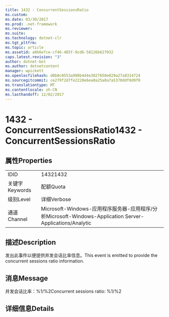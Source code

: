 ```yaml
---
title: 1432 - ConcurrentSessionsRatio
ms.custom: 
ms.date: 03/30/2017
ms.prod: .net-framework
ms.reviewer: 
ms.suite: 
ms.technology: dotnet-clr
ms.tgt_pltfrm: 
ms.topic: article
ms.assetid: a8b6efce-cf46-485f-9cd6-58126b627032
caps.latest.revision: "3"
author: dotnet-bot
ms.author: dotnetcontent
manager: wpickett
ms.openlocfilehash: d0b8c0553a998b4d4e3027650e029a27a8314724
ms.sourcegitcommit: ce279f2d7fe2220e6ea0a25a8a7a5370ddf8d9f0
ms.translationtype: MT
ms.contentlocale: zh-CN
ms.lasthandoff: 12/02/2017
---
```

# <a name="1432---concurrentsessionsratio"></a><span data-ttu-id="16f93-102">1432 - ConcurrentSessionsRatio</span><span class="sxs-lookup"><span data-stu-id="16f93-102">1432 - ConcurrentSessionsRatio</span></span>
## <a name="properties"></a><span data-ttu-id="16f93-103">属性</span><span class="sxs-lookup"><span data-stu-id="16f93-103">Properties</span></span>  
  
|||  
|-|-|  
|<span data-ttu-id="16f93-104">ID</span><span class="sxs-lookup"><span data-stu-id="16f93-104">ID</span></span>|<span data-ttu-id="16f93-105">1432</span><span class="sxs-lookup"><span data-stu-id="16f93-105">1432</span></span>|  
|<span data-ttu-id="16f93-106">关键字</span><span class="sxs-lookup"><span data-stu-id="16f93-106">Keywords</span></span>|<span data-ttu-id="16f93-107">配额</span><span class="sxs-lookup"><span data-stu-id="16f93-107">Quota</span></span>|  
|<span data-ttu-id="16f93-108">级别</span><span class="sxs-lookup"><span data-stu-id="16f93-108">Level</span></span>|<span data-ttu-id="16f93-109">详细</span><span class="sxs-lookup"><span data-stu-id="16f93-109">Verbose</span></span>|  
|<span data-ttu-id="16f93-110">通道</span><span class="sxs-lookup"><span data-stu-id="16f93-110">Channel</span></span>|<span data-ttu-id="16f93-111">Microsoft-Windows-应用程序服务器-应用程序/分析</span><span class="sxs-lookup"><span data-stu-id="16f93-111">Microsoft-Windows-Application Server-Applications/Analytic</span></span>|  
  
## <a name="description"></a><span data-ttu-id="16f93-112">描述</span><span class="sxs-lookup"><span data-stu-id="16f93-112">Description</span></span>  
 <span data-ttu-id="16f93-113">发出此事件以便提供并发会话比率信息。</span><span class="sxs-lookup"><span data-stu-id="16f93-113">This event is emitted to provide the concurrent sessions ratio information.</span></span>  
  
## <a name="message"></a><span data-ttu-id="16f93-114">消息</span><span class="sxs-lookup"><span data-stu-id="16f93-114">Message</span></span>  
 <span data-ttu-id="16f93-115">并发会话比率：%1/%2</span><span class="sxs-lookup"><span data-stu-id="16f93-115">Concurrent sessions ratio: %1/%2</span></span>  
  
## <a name="details"></a><span data-ttu-id="16f93-116">详细信息</span><span class="sxs-lookup"><span data-stu-id="16f93-116">Details</span></span>
